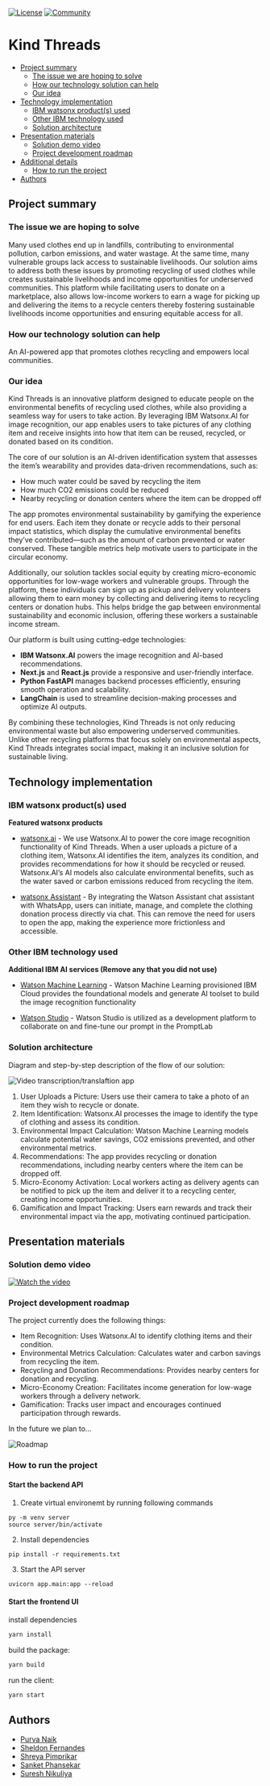 [![License](https://img.shields.io/badge/License-Apache2-blue.svg)](https://www.apache.org/licenses/LICENSE-2.0) [![Community](https://img.shields.io/badge/Join-Community-blue)](https://developer.ibm.com/callforcode/solutions/projects/get-started/)



# Kind Threads

- [Project summary](#project-summary)
  - [The issue we are hoping to solve](#the-issue-we-are-hoping-to-solve)
  - [How our technology solution can help](#how-our-technology-solution-can-help)
  - [Our idea](#our-idea)
- [Technology implementation](#technology-implementation)
  - [IBM watsonx product(s) used](#ibm-ai-services-used)
  - [Other IBM technology used](#other-ibm-technology-used)
  - [Solution architecture](#solution-architecture)
- [Presentation materials](#presentation-materials)
  - [Solution demo video](#solution-demo-video)
  - [Project development roadmap](#project-development-roadmap)
- [Additional details](#additional-details)
  - [How to run the project](#how-to-run-the-project)
- [Authors](#authors)

## Project summary

### The issue we are hoping to solve

Many used clothes end up in landfills, contributing to environmental pollution, carbon emissions, and water wastage. At the same time, many vulnerable groups lack access to sustainable livelihoods. Our solution aims to address both these issues by promoting recycling of used clothes while creates sustainable livelihoods and income opportunities for underserved communities. This platform while facilitating users to donate on a marketplace, also allows low-income workers to earn a wage for picking up and delivering the items to a recycle centers thereby fostering sustainable livelihoods income opportunities and ensuring equitable access for all.

### How our technology solution can help

An AI-powered app that promotes clothes recycling and empowers local communities.

### Our idea    

Kind Threads is an innovative platform designed to educate people on the environmental benefits of recycling used clothes, while also providing a seamless way for users to take action. By leveraging IBM Watsonx.AI for image recognition, our app enables users to take pictures of any clothing item and receive insights into how that item can be reused, recycled, or donated based on its condition.

The core of our solution is an AI-driven identification system that assesses the item’s wearability and provides data-driven recommendations, such as:

- How much water could be saved by recycling the item
- How much CO2 emissions could be reduced
- Nearby recycling or donation centers where the item can be dropped off

The app promotes environmental sustainability by gamifying the experience for end users. Each item they donate or recycle adds to their personal impact statistics, which display the cumulative environmental benefits they’ve contributed—such as the amount of carbon prevented or water conserved. These tangible metrics help motivate users to participate in the circular economy.

Additionally, our solution tackles social equity by creating micro-economic opportunities for low-wage workers and vulnerable groups. Through the platform, these individuals can sign up as pickup and delivery volunteers allowing them to  earn money by collecting and delivering items to recycling centers or donation hubs. This helps bridge the gap between environmental sustainability and economic inclusion, offering these workers a sustainable income stream.

Our platform is built using cutting-edge technologies:

- **IBM Watsonx.AI** powers the image recognition and AI-based recommendations.
- **Next.js** and **React.js** provide a responsive and user-friendly interface.
- **Python FastAPI** manages backend processes efficiently, ensuring smooth operation and scalability.
- **LangChain** is used to streamline decision-making processes and optimize AI outputs.

By combining these technologies, Kind Threads is not only reducing environmental waste but also empowering underserved communities. Unlike other recycling platforms that focus solely on environmental aspects, Kind Threads integrates social impact, making it an inclusive solution for sustainable living.


## Technology implementation

### IBM watsonx product(s) used

**Featured watsonx products**

- [watsonx.ai](https://www.ibm.com/products/watsonx-ai) - We use Watsonx.AI to power the core image recognition functionality of Kind Threads. When a user uploads a picture of a clothing item, Watsonx.AI identifies the item, analyzes its condition, and provides recommendations for how it should be recycled or reused. Watsonx.AI’s AI models also calculate environmental benefits, such as the water saved or carbon emissions reduced from recycling the item.

- [watsonx Assistant](https://cloud.ibm.com/catalog/services/watsonx-assistant) - By integrating the Watson Assistant chat assistant with WhatsApp, users can initiate, manage, and complete the clothing donation process directly via chat. This can remove the need for users to open the app, making the experience more frictionless and accessible. 

### Other IBM technology used


**Additional IBM AI services (Remove any that you did not use)**

- [Watson Machine Learning](https://cloud.ibm.com/catalog/services/watson-machine-learning) - Watson Machine Learning provisioned IBM Cloud provides the foundational models and  generate AI toolset to build the image recognition functionality 

- [Watson Studio](https://cloud.ibm.com/catalog/services/watson-studio) - Watson Studio is utilized as a development platform to collaborate on and fine-tune our prompt in the PromptLab


### Solution architecture

Diagram and step-by-step description of the flow of our solution:

![Video transcription/translaftion app](./kindthreads-architecture.png)

1. User Uploads a Picture: Users use their camera to take a photo of an item they wish to recycle or donate.
2. Item Identification: Watsonx.AI processes the image to identify the type of clothing and assess its condition.
3. Environmental Impact Calculation: Watson Machine Learning models calculate potential water savings, CO2 emissions prevented, and other environmental metrics.
4. Recommendations: The app provides recycling or donation recommendations, including nearby centers where the item can be dropped off.
5. Micro-Economy Activation: Local workers acting as delivery agents can be notified to pick up the item and deliver it to a recycling center, creating income opportunities.
6. Gamification and Impact Tracking: Users earn rewards and track their environmental impact via the app, motivating continued participation.

## Presentation materials

### Solution demo video

[![Watch the video](./thumbnail.png)](https://youtu.be/jxwmmH7eNDE)


### Project development roadmap

The project currently does the following things:

- Item Recognition: Uses Watsonx.AI to identify clothing items and their condition.
- Environmental Metrics Calculation: Calculates water and carbon savings from recycling the item.
- Recycling and Donation Recommendations: Provides nearby centers for donation and recycling.
- Micro-Economy Creation: Facilitates income generation for low-wage workers through a delivery network.
- Gamification: Tracks user impact and encourages continued participation through rewards.

In the future we plan to...

<!-- - Expand the scope beyond cloth recycling to anything that is recyclable
- Easier access to the application by making it available on social channels like Facebook Messenger and Whatsapp
- Integrate language support for broader global use.
- Create partnerships with larger recycling organizations and clothing brands.
- Further develop the micro-economy to include more underserved communities.

See below for our proposed schedule on next steps after Call for Code 2024 submission. -->

![Roadmap](./kindthreads-roadmap.png)


### How to run the project

#### Start the  backend API
1. Create virtual environemt by running following commands
```
py -m venv server
source server/bin/activate
```

2. Install dependencies

```
pip install -r requirements.txt
```

3. Start the API server
```
uvicorn app.main:app --reload
```

#### Start the  frontend UI
install dependencies
```bash
yarn install
```

build the package:

```bash
yarn build
```

run the client:

```bash
yarn start
```


## Authors

- [Purva Naik](https://github.com/purva2412)
- [Sheldon Fernandes](https://github.com/sheldonfernandes)
- [Shreya Pimprikar](https://github.com/ShreyaPimprikar)
- [Sanket Phansekar](https://github.com/sanketphansekar)
- [Suresh Nikuliya](https://github.com/SureshNikuliya)
